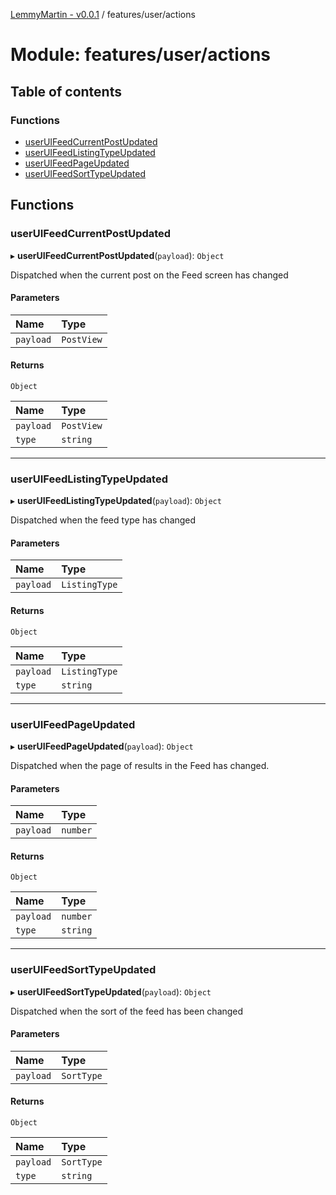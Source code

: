 [LemmyMartin - v0.0.1](../README.md) / features/user/actions

# Module: features/user/actions

## Table of contents

### Functions

- [userUIFeedCurrentPostUpdated](features_user_actions.md#useruifeedcurrentpostupdated)
- [userUIFeedListingTypeUpdated](features_user_actions.md#useruifeedlistingtypeupdated)
- [userUIFeedPageUpdated](features_user_actions.md#useruifeedpageupdated)
- [userUIFeedSortTypeUpdated](features_user_actions.md#useruifeedsorttypeupdated)

## Functions

### userUIFeedCurrentPostUpdated

▸ **userUIFeedCurrentPostUpdated**(`payload`): `Object`

Dispatched when the current post on the Feed screen has changed

#### Parameters

| Name | Type |
| :------ | :------ |
| `payload` | `PostView` |

#### Returns

`Object`

| Name | Type |
| :------ | :------ |
| `payload` | `PostView` |
| `type` | `string` |

___

### userUIFeedListingTypeUpdated

▸ **userUIFeedListingTypeUpdated**(`payload`): `Object`

Dispatched when the feed type has changed

#### Parameters

| Name | Type |
| :------ | :------ |
| `payload` | `ListingType` |

#### Returns

`Object`

| Name | Type |
| :------ | :------ |
| `payload` | `ListingType` |
| `type` | `string` |

___

### userUIFeedPageUpdated

▸ **userUIFeedPageUpdated**(`payload`): `Object`

Dispatched when the page of results in the Feed has changed.

#### Parameters

| Name | Type |
| :------ | :------ |
| `payload` | `number` |

#### Returns

`Object`

| Name | Type |
| :------ | :------ |
| `payload` | `number` |
| `type` | `string` |

___

### userUIFeedSortTypeUpdated

▸ **userUIFeedSortTypeUpdated**(`payload`): `Object`

Dispatched when the sort of the feed has been changed

#### Parameters

| Name | Type |
| :------ | :------ |
| `payload` | `SortType` |

#### Returns

`Object`

| Name | Type |
| :------ | :------ |
| `payload` | `SortType` |
| `type` | `string` |
